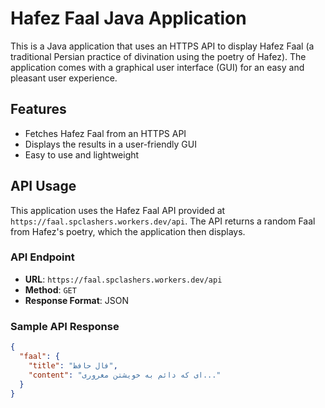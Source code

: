 # Hafez Faal Java Application

This is a Java application that uses an HTTPS API to display Hafez Faal (a traditional Persian practice of divination using the poetry of Hafez). The application comes with a graphical user interface (GUI) for an easy and pleasant user experience.

## Features

- Fetches Hafez Faal from an HTTPS API
- Displays the results in a user-friendly GUI
- Easy to use and lightweight

## API Usage

This application uses the Hafez Faal API provided at `https://faal.spclashers.workers.dev/api`. The API returns a random Faal from Hafez's poetry, which the application then displays.

### API Endpoint

- **URL**: `https://faal.spclashers.workers.dev/api`
- **Method**: `GET`
- **Response Format**: JSON

### Sample API Response

```json
{
  "faal": {
    "title": "فال حافظ",
    "content": "ای که دائم به خویشتن مغروری..."
  }
}
